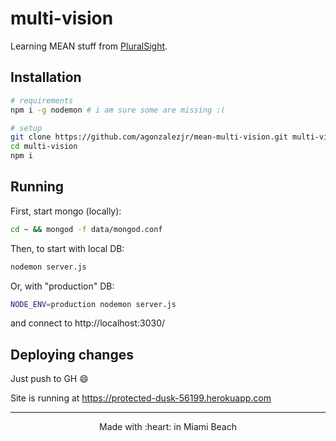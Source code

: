 # multi-vision

Learning MEAN stuff from [PluralSight](https://app.pluralsight.com/player?course=building-angularjs-nodejs-apps-mean).

## Installation

```sh
# requirements
npm i -g nodemon # i am sure some are missing :(

# setup
git clone https://github.com/agonzalezjr/mean-multi-vision.git multi-vision
cd multi-vision
npm i
```

## Running

First, start mongo (locally):

```sh
cd ~ && mongod -f data/mongod.conf
```

Then, to start with local DB:

```sh
nodemon server.js
```

Or, with "production" DB:

```sh
NODE_ENV=production nodemon server.js
```

and connect to http://localhost:3030/

## Deploying changes

Just push to GH :smile: 

Site is running at https://protected-dusk-56199.herokuapp.com


---

<p align="center">
Made with :heart: in Miami Beach <br/>
</p>
